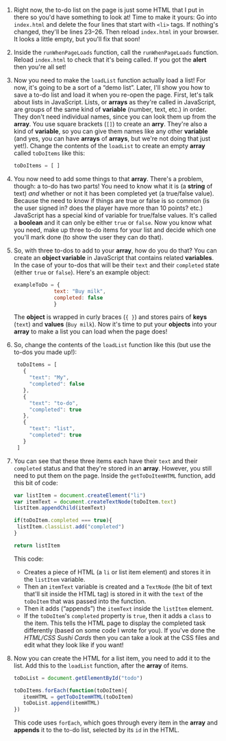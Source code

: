 1. Right now, the to-do list on the page is just some HTML that I put in there so you'd have something to look at! Time to make it yours: Go into `index.html` and delete the four lines that start with `<li>` tags. If nothing's changed, they'll be lines 23–26. Then reload `index.html` in your browser. It looks a little empty, but you'll fix that soon!

2. Inside the `runWhenPageLoads` function, call the `runWhenPageLoads` function. Reload `index.html` to check that it's being called. If you got the **alert** then you're all set!

3. Now you need to make the `loadList` function actually load a list! For now, it's going to be a sort of a “demo list”. Later, I'll show you how to save a to-do list and load it when you re-open the page. First, let's talk about lists in JavaScript. Lists, or **arrays** as they're called in JavaScript, are groups of the same kind of **variable** \(number, text, etc.\) in order. They don't need individual names, since you can look them up from the **array**. You use square brackets \(`[]`\) to create an **arry**. They're also a kind of **variable**, so you can give them names like any other **variable** \(and yes, you can have **arrays** of **arrays**, but we're not doing that just yet!\). Change the contents of the `loadList` to create an empty **array** called `toDoItems` like this:

   ```JavaScript
   toDoItems = [ ]
   ```

4. You now need to add some things to that **array**. There's a problem, though: a to-do has two parts! You need to know what it is \(a **string** of text\) _and_ whether or not it has been completed yet \(a true/false value\). Because the need to know if things are true or false is so common \(is the user signed in? does the player have more than 10 points? etc.\) JavaScript has a special kind of variable for true/false values. It's called a **boolean** and it can only be either `true` or `false`. Now you know what you need, make up three to-do items for your list and decide which one you'll mark done \(to show the user they can do that\).

5. So, with three to-dos to add to your **array**, how do you do that? You can create an **object variable** in JavaScript that contains related **variables**. In the case of your to-dos that will be their `text` and their `completed` state \(either `true` or `false`\). Here's an example object:

   ```JavaScript
   exampleToDo = {
                text: "Buy milk",
                completed: false
                }
   ```

   The **object** is wrapped in curly braces \(`{ }`\) and stores pairs of **keys** \(`text`\) and **values** \(`Buy milk`\). Now it's time to put your **objects** into your **array** to make a list you can load when the page does!

6. So, change the contents of the `loadList` function like this \(but use the to-dos you made up!\):

   ```JavaScript
    toDoItems = [
      {
        "text": "My",
        "completed": false
      },
      {
        "text": "to-do",
        "completed": true
      },
      {
        "text": "list",
        "completed": true
      }
    ]
   ```

7. You can see that these three items each have their `text` and their `completed` status and that they're stored in an **array**. However, you still need to put them on the page. Inside the `getToDoItemHTML` function, add this bit of code:

   ```JavaScript
   var listItem = document.createElement("li")
   var itemText = document.createTextNode(toDoItem.text)
   listItem.appendChild(itemText)

   if(toDoItem.completed === true){
    listItem.classList.add("completed")
   }

   return listItem
   ```

   This code:

   * Creates a piece of HTML \(a `li` or list item element\) and stores it in the `listItem` variable. 
   * Then an `itemText` variable is created and a `TextNode` \(the bit of text that'll sit inside the HTML tag\) is stored in it with the `text` of the `toDoItem` that was passed into the function. 
   * Then it adds \(“appends”\) the `itemText` inside the `listItem` element.
   * If the `toDoItem`'s `completed` property is `true`, then it adds a `class` to the item. This tells the HTML page to display the completed task differently \(based on some code I wrote for you\). If you've done the _HTML/CSS Sushi Cards_ then you can take a look at the CSS files and edit what they look like if you want!

8. Now you can create the HTML for a list item, you need to add it to the list. Add this to the `loadList` function, after the **array** of items.

   ```JavaScript
   toDoList = document.getElementById("todo")

   toDoItems.forEach(function(toDoItem){
      itemHTML = getToDoItemHTML(toDoItem)
      toDoList.append(itemHTML)
   })
   ```

   This code uses `forEach`, which goes through every item in the **array** and **appends** it to the to-do list, selected by its `id` in the HTML.



